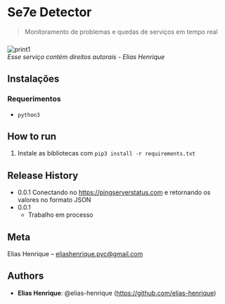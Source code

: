 # Se7e Detector
> Monitoramento de problemas e quedas de serviços em tempo real
###
![print1](https://user-images.githubusercontent.com/55397460/110210286-b77fae80-7e6f-11eb-9632-b67ba7d58d39.png)  
_Esse serviço contém direitos autorais_ - _Elias Henrique_

## Instalações
### Requerimentos
  * `python3`

## How to run
1. Instale as bibliotecas com `pip3 install -r requirements.txt`

## Release History
* 0.0.1
  Conectando no https://pingserverstatus.com e retornando os valores no formato JSON
* 0.0.1
    * Trabalho em processo

## Meta

Elias Henrique – [eliashenrique.pyc@gmail.com](https://mail.google.com/mail/u/0/#inbox?compose=new)


## Authors
 
* **Elias Henrique**: @elias-henrique (https://github.com/elias-henrique)